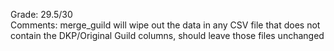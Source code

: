 Grade: 29.5/30  
Comments: merge_guild will wipe out the data in any CSV file that does not contain the DKP/Original Guild columns, should leave those files unchanged